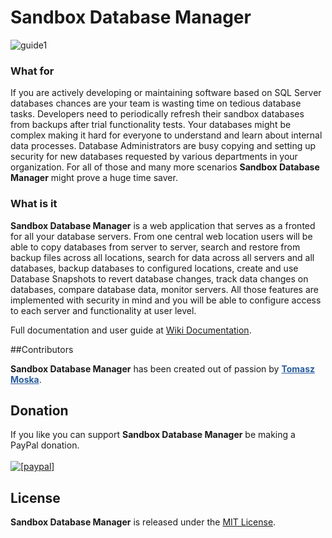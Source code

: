 # Sandbox Database Manager

![guide1](https://github.com/mutobo/SandboxDatabaseManager/blob/master/ImagesForWiki/Main.jpg)  

### What for

If you are actively developing or maintaining software based on SQL Server databases chances are your team is wasting time on tedious database tasks. Developers need to periodically refresh their sandbox databases from backups after trial functionality tests. Your databases might be complex making it hard for everyone to understand and learn about internal data processes. Database Administrators are busy copying and setting up security for new databases requested by various departments in your organization. For all of those and many more scenarios **Sandbox Database Manager** might prove a huge time saver.

### What is it

**Sandbox Database Manager** is a web application that serves as a fronted for all your database servers. From one central web location users will be able to copy databases from server to server, search and restore from backup files across all locations, search for data across all servers and all databases, backup databases to configured locations, create and use Database Snapshots to revert database changes, track data changes on databases, compare database data, monitor servers. All those features are implemented with security in mind and you will be able to configure access to each server and functionality at user level.


Full documentation and user guide at [Wiki Documentation](https://github.com/mutobo/SandboxDatabaseManager/wiki).

##Contributors

<strong>Sandbox Database Manager</strong> has been created out of passion by<span style="color: #2a5e9d;"> <strong><a style="color: #2a5e9d;" href="https://www.linkedin.com/in/tomasz-moska-32a4b15">Tomasz Moska</a></strong></span>.


## Donation

If you like you can support **Sandbox Database Manager** be making a PayPal donation.<br/><br/>
<a href="https://www.paypal.com/cgi-bin/webscr?cmd=_donations&business=SLJC2UZCT4DK4&lc=AL&item_name=Tomasz%20Moska&item_number=Sandbox%20Database%20Manager&currency_code=EUR&bn=PP%2dDonationsBF%3abtn_donate_LG%2egif%3aNonHosted"><img src="https://www.paypalobjects.com/en_US/i/btn/btn_donate_LG.gif" alt="[paypal]" /></a>

## License

**Sandbox Database Manager** is released under the [MIT License][opensource].

[opensource]: http://www.opensource.org/licenses/MIT
